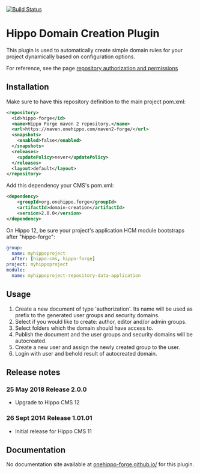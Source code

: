 [![Build Status](https://travis-ci.org/onehippo-forge/domain-creation.svg?branch=develop)](https://travis-ci.org/onehippo-forge/domain-creation)

# Hippo Domain Creation Plugin

This plugin is used to automatically create simple domain rules for your project dynamically based on configuration options.

For reference, see the page [repository authorization and permissions](http://www.onehippo.org/library/concepts/security/repository-authorization-and-permissions.html)

## Installation
Make sure to have this repository definition to the main project pom.xml:

``` xml
<repository>
  <id>hippo-forge</id>
  <name>Hippo Forge maven 2 repository.</name>
  <url>https://maven.onehippo.com/maven2-forge/</url>
  <snapshots>
    <enabled>false</enabled>
  </snapshots>
  <releases>
    <updatePolicy>never</updatePolicy>
  </releases>
  <layout>default</layout>
</repository>
```

Add this dependency your CMS's pom.xml:
``` xml
<dependency>
    <groupId>org.onehippo.forge</groupId>
    <artifactId>domain-creation</artifactId>
    <version>2.0.0</version>
</dependency>
```

On Hippo 12, be sure your project's application HCM module bootstraps after "hippo-forge":
``` yaml
group: 
  name: myhippoproject
  after: [hippo-cms, hippo-forge]
project: myhippoproject
module:
  name: myhippoproject-repository-data-application
```

## Usage
1. Create a new document of type 'authorization'. Its name will be used as prefix to the generated user groups and security domains.
2. Select if you would like to create: author, editor and/or admin groups.
3. Select folders which the domain should have access to.
4. Publish the document and the user groups and security domains will be autocreated.
5. Create a new user and assign the newly created group to the user.
6. Login with user and behold result of autocreated domain.

## Release notes
### 25 May 2018 Release 2.0.0
- Upgrade to Hippo CMS 12

### 26 Sept 2014 Release 1.01.01
- Initial release for Hippo CMS 11
 
## Documentation 

No documentation site available at [onehippo-forge.github.io/](https://onehippo-forge.github.io/) for this plugin.
